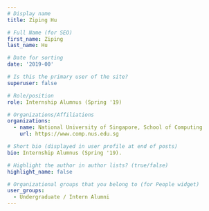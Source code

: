 ```yaml
---
# Display name
title: Ziping Hu

# Full Name (for SEO) 
first_name: Ziping
last_name: Hu

# Date for sorting
date: '2019-00'

# Is this the primary user of the site?
superuser: false

# Role/position
role: Internship Alumnus (Spring '19)

# Organizations/Affiliations
organizations:
  - name: National University of Singapore, School of Computing
    url: https://www.comp.nus.edu.sg

# Short bio (displayed in user profile at end of posts)
bio: Internship Alumnus (Spring '19). 

# Highlight the author in author lists? (true/false)
highlight_name: false

# Organizational groups that you belong to (for People widget)
user_groups:
  - Undergraduate / Intern Alumni
---
```

